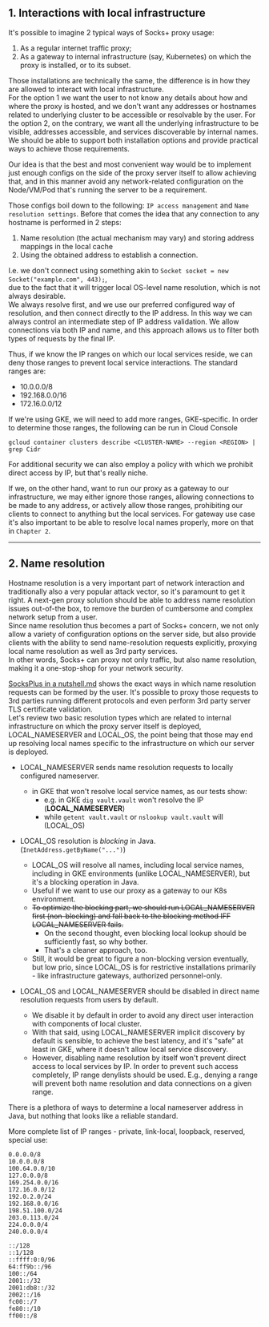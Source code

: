 ## 1. Interactions with local infrastructure

It's possible to imagine 2 typical ways of Socks+ proxy usage:
1. As a regular internet traffic proxy;
2. As a gateway to internal infrastructure (say, Kubernetes) on which the proxy is installed, or to its subset.

Those installations are technically the same, the difference is in how they are allowed to interact with local infrastructure.  
For the option 1 we want the user to not know any details about how and where the proxy is hosted, and we don't want any 
addresses or hostnames related to underlying cluster to be accessible or resolvable by the user.
For the option 2, on the contrary, we want all the underlying infrastructure to be visible, addresses accessible, and 
services discoverable by internal names.
We should be able to support both installation options and provide practical ways to achieve those requirements.

Our idea is that the best and most convenient way would be to implement just enough configs on the side 
of the proxy server itself to allow achieving that, and in this manner avoid any network-related configuration
on the Node/VM/Pod that's running the server to be a requirement.

Those configs boil down to the following: `IP access management` and `Name resolution settings`.
Before that comes the idea that any connection to any hostname is performed in 2 steps:
1. Name resolution (the actual mechanism may vary) and storing address mappings in the local cache
2. Using the obtained address to establish a connection.

I.e. we don't connect using something akin to `Socket socket = new Socket("example.com", 443);`,  
due to the fact that it will trigger local OS-level name resolution, which is not always desirable.  
We always resolve first, and we use our preferred configured way of resolution, and then connect directly to the IP address.
In this way we can always control an intermediate step of IP address validation. We allow connections via both IP and name, and this 
approach allows us to filter both types of requests by the final IP.

Thus, if we know the IP ranges on which our local services reside, we can deny those ranges to prevent 
local service interactions.
The standard ranges are:
 - 10.0.0.0/8
 - 192.168.0.0/16
 - 172.16.0.0/12

If we're using GKE, we will need to add more ranges, GKE-specific.
In order to determine those ranges, the following can be run in Cloud Console
```
gcloud container clusters describe <CLUSTER-NAME> --region <REGION> | grep Cidr
```
For additional security we can also employ a policy with which we prohibit direct access by IP, but that's really niche.

If we, on the other hand, want to run our proxy as a gateway to our infrastructure, we may either ignore those ranges, allowing 
connections to be made to any address, or actively allow those ranges, prohibiting our clients to connect to anything but the local 
services.
For gateway use case it's also important to be able to resolve local names properly, more on that in `Chapter 2`.

---

## 2. Name resolution

Hostname resolution is a very important part of network interaction and traditionally also a very popular attack 
vector, so it's paramount to get it right. A next-gen proxy solution should be able to address name resolution issues out-of-the box, to remove the burden of 
cumbersome and complex network setup from a user.  
Since name resolution thus becomes a part of Socks+ concern, we not only allow a variety of configuration options on 
the server side, but also provide clients with the ability to send name-resolution requests explicitly, proxying local 
name resolution as well as 3rd party services.  
In other words, Socks+ can proxy not only traffic, but also name resolution, making it a one-stop-shop for your network security.

[SocksPlus in a nutshell.md](SocksPlus%20in%20a%20nutshell.md) shows the exact ways in which name resolution requests can be formed by the user.
It's possible to proxy those requests to 3rd parties running different protocols and even perform 3rd party server TLS certificate validation.  
Let's review two basic resolution types which are related to internal infrastructure on which the proxy server itself 
is deployed, LOCAL_NAMESERVER and LOCAL_OS, the point being that those may end up resolving local names specific to the infrastructure on which our server is deployed.

- LOCAL_NAMESERVER sends name resolution requests to locally configured nameserver.
  - in GKE that won't resolve local service names, as our tests show:
    - e.g. in GKE `dig vault.vault` won't resolve the IP (**LOCAL_NAMESERVER**)
    - while `getent vault.vault` or `nslookup vault.vault` will (LOCAL_OS)


- LOCAL_OS resolution is _blocking_ in Java. (`InetAddress.getByName("...")`) 
  - LOCAL_OS will resolve all names, including local service names, including in GKE environments 
        (unlike LOCAL_NAMESERVER), but it's a blocking operation in Java.
  - Useful if we want to use our proxy as a gateway to our K8s environment.
  - ~~To optimize the blocking part, we should run LOCAL_NAMESERVER first
    (non-blocking) and fall back to the blocking method IFF LOCAL_NAMESERVER fails.~~
    - On the second thought, even blocking local lookup should be sufficiently fast, so why bother.
    - That's a cleaner approach, too.
  - Still, it would be great to figure a non-blocking version eventually, but low prio, since LOCAL_OS is for restrictive installations primarily - like infrastructure gateways, authorized personnel-only.


- LOCAL_OS and LOCAL_NAMESERVER should be disabled in direct name resolution requests from users by default.
  - We disable it by default in order to avoid any direct user interaction with components of local cluster.
  - With that said, using LOCAL_NAMESERVER implicit discovery by default is sensible, to achieve 
    the best latency, and it's "safe" at least in GKE, where it doesn't allow local service discovery.
  - However, disabling name resolution by itself won't prevent direct access to local services by IP. In order to prevent such access completely, IP range denylists should be used. E.g., denying a range will prevent both name resolution and data connections on a given range.

There is a plethora of ways to determine a local nameserver address in Java, but nothing that looks like a reliable standard.

More complete list of IP ranges - private, link-local, loopback, reserved, special use:
```
0.0.0.0/8
10.0.0.0/8
100.64.0.0/10
127.0.0.0/8
169.254.0.0/16
172.16.0.0/12
192.0.2.0/24
192.168.0.0/16
198.51.100.0/24
203.0.113.0/24
224.0.0.0/4
240.0.0.0/4

::/128
::1/128
::ffff:0:0/96
64:ff9b::/96
100::/64
2001::/32
2001:db8::/32
2002::/16
fc00::/7
fe80::/10
ff00::/8
```